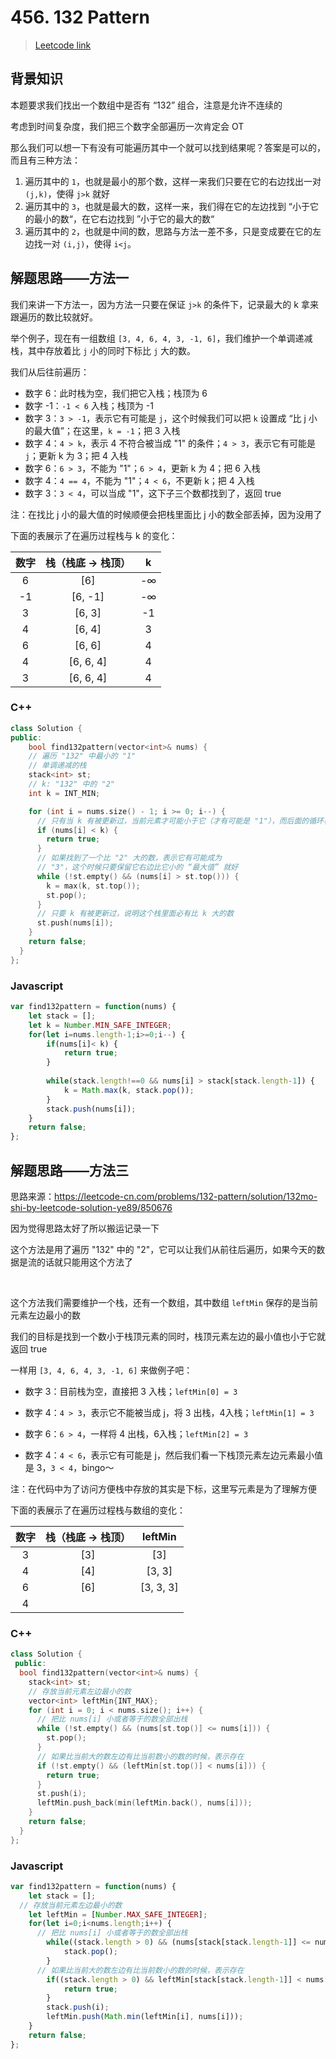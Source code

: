 # 456. 132 Pattern

> [Leetcode link](https://leetcode.com/problems/132-pattern/)



## 背景知识

 本题要求我们找出一个数组中是否有 “132” 组合，注意是允许不连续的

考虑到时间复杂度，我们把三个数字全部遍历一次肯定会 OT

那么我们可以想一下有没有可能遍历其中一个就可以找到结果呢？答案是可以的，而且有三种方法：

1. 遍历其中的 `1`，也就是最小的那个数，这样一来我们只要在它的右边找出一对 `(j,k)`，使得 `j>k` 就好
2. 遍历其中的 `3`，也就是最大的数，这样一来，我们得在它的左边找到 “小于它的最小的数“，在它右边找到 ”小于它的最大的数“
3. 遍历其中的 `2`，也就是中间的数，思路与方法一差不多，只是变成要在它的左边找一对 `(i,j)`，使得 `i<j`。



## 解题思路——方法一

我们来讲一下方法一，因为方法一只要在保证 `j>k` 的条件下，记录最大的 k 拿来跟遍历的数比较就好。

举个例子，现在有一组数组 `[3, 4, 6, 4, 3, -1, 6]`，我们维护一个单调递减栈，其中存放着比 `j` 小的同时下标比 `j` 大的数。

我们从后往前遍历：

- 数字 6：此时栈为空，我们把它入栈；栈顶为 6
- 数字 -1：`-1 < 6` 入栈；栈顶为 -1
- 数字 3：`3 > -1`，表示它有可能是 `j`，这个时候我们可以把 `k` 设置成 “比 j 小的最大值”；在这里，`k = -1`；把 3 入栈
- 数字 4：`4 > k`，表示 4 不符合被当成 "1" 的条件；`4 > 3`，表示它有可能是 `j`；更新 k 为 3；把 4 入栈
- 数字 6：`6 > 3`，不能为 "1"；`6 > 4`，更新 k 为 4；把 6 入栈
- 数字 4：`4 == 4`，不能为 "1"；`4 < 6`，不更新 k；把 4 入栈
- 数字 3：`3 < 4`，可以当成 "1"，这下子三个数都找到了，返回 true

注：在找比 j 小的最大值的时候顺便会把栈里面比 j 小的数全部丢掉，因为没用了

 下面的表展示了在遍历过程栈与 k 的变化：

| 数字 | 栈（栈底 -> 栈顶） |  k   |
| :--: | :----------------: | :--: |
|  6   |        [6]         |  -∞  |
|  -1  |      [6, -1]       |  -∞  |
|  3   |       [6, 3]       |  -1  |
|  4   |       [6, 4]       |  3   |
|  6   |       [6, 6]       |  4   |
|  4   |     [6, 6, 4]      |  4   |
|  3   |     [6, 6, 4]      |  4   |





### C++

```cpp
class Solution {
public:
    bool find132pattern(vector<int>& nums) {
    // 遍历 "132" 中最小的 "1"
    // 单调递减的栈
    stack<int> st;
    // k: "132" 中的 "2"
    int k = INT_MIN;

    for (int i = nums.size() - 1; i >= 0; i--) {
      // 只有当 k 有被更新过，当前元素才可能小于它（才有可能是 "1"），而后面的循环表示 k 要被更新过必须有比 k 大的数在栈中
      if (nums[i] < k) {
        return true;
      }
      // 如果找到了一个比 "2" 大的数，表示它有可能成为
      // "3"，这个时候只要保留它右边比它小的 “最大值” 就好
      while (!st.empty() && (nums[i] > st.top())) {
        k = max(k, st.top());
        st.pop();
      }
      // 只要 k 有被更新过，说明这个栈里面必有比 k 大的数
      st.push(nums[i]);
    }
    return false;
  }
};
```



### Javascript

```js
var find132pattern = function(nums) {
    let stack = [];
    let k = Number.MIN_SAFE_INTEGER;
    for(let i=nums.length-1;i>=0;i--) {
        if(nums[i]< k) {
            return true;
        }
        
        while(stack.length!==0 && nums[i] > stack[stack.length-1]) {
            k = Math.max(k, stack.pop());
        }
        stack.push(nums[i]);
    }
    return false;
};
```

## 解题思路——方法三

思路来源：https://leetcode-cn.com/problems/132-pattern/solution/132mo-shi-by-leetcode-solution-ye89/850676

因为觉得思路太好了所以搬运记录一下

这个方法是用了遍历 "132" 中的 "2"，它可以让我们从前往后遍历，如果今天的数据是流的话就只能用这个方法了

<br />

这个方法我们需要维护一个栈，还有一个数组，其中数组 `leftMin` 保存的是当前元素左边最小的数

我们的目标是找到一个数小于栈顶元素的同时，栈顶元素左边的最小值也小于它就返回 true

一样用 `[3, 4, 6, 4, 3, -1, 6]` 来做例子吧：

- 数字 3：目前栈为空，直接把 3 入栈；`leftMin[0] = 3`
- 数字 4：`4 > 3`，表示它不能被当成 j，将 3 出栈，4入栈；`leftMin[1] = 3`

- 数字 6：`6 > 4`，一样将 4 出栈，6入栈；`leftMin[2] = 3`
- 数字 4：`4 < 6`，表示它有可能是 j，然后我们看一下栈顶元素左边元素最小值是 3，`3 < 4`，bingo～

注：在代码中为了访问方便栈中存放的其实是下标，这里写元素是为了理解方便

 下面的表展示了在遍历过程栈与数组的变化：

| 数字 | 栈（栈底 -> 栈顶） |  leftMin  |
| :--: | :----------------: | :-------: |
|  3   |        [3]         |    [3]    |
|  4   |        [4]         |  [3, 3]   |
|  6   |        [6]         | [3, 3, 3] |
|  4   |                    |           |



### C++

```cpp
class Solution {
 public:
  bool find132pattern(vector<int>& nums) {
    stack<int> st;
    // 存放当前元素左边最小的数
    vector<int> leftMin{INT_MAX};
    for (int i = 0; i < nums.size(); i++) {
      // 把比 nums[i] 小或者等于的数全部出栈
      while (!st.empty() && (nums[st.top()] <= nums[i])) {
        st.pop();
      }
      // 如果比当前大的数左边有比当前数小的数的时候，表示存在
      if (!st.empty() && (leftMin[st.top()] < nums[i])) {
        return true;
      }
      st.push(i);
      leftMin.push_back(min(leftMin.back(), nums[i]));
    }
    return false;
  }
};
```





### Javascript

```js
var find132pattern = function(nums) {
    let stack = [];
  // 存放当前元素左边最小的数
    let leftMin = [Number.MAX_SAFE_INTEGER];
    for(let i=0;i<nums.length;i++) {
      // 把比 nums[i] 小或者等于的数全部出栈
        while((stack.length > 0) && (nums[stack[stack.length-1]] <= nums[i])) {
            stack.pop();
        }
      // 如果比当前大的数左边有比当前数小的数的时候，表示存在
        if((stack.length > 0) && leftMin[stack[stack.length-1]] < nums[i]) {
            return true;
        }
        stack.push(i);
        leftMin.push(Math.min(leftMin[i], nums[i]));
    }
    return false;
};
```

